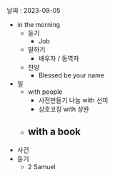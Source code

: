 날짜 : 2023-09-05
- in the morning
	- 듣기
		- Job
	- 말하기
		-  배우자 / 동역자 
	- 찬양
		- Blessed be your name
- 일
	- with people
		- 사전만들기 나눔 with 선미
		- 상호코칭 with 상완
	- with a book
		- 
- 사건
- 듣기
	- 2 Samuel
